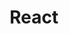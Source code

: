 ---
layout: tag-list
type: tag
title: React
slug: react
sidebar: true
description: >
  React 개발에 필요한 상태 관리, 컴포넌트 설계, 훅(Hooks), 리액트 라우터 등의 핵심 내용을 정리합니다.
---